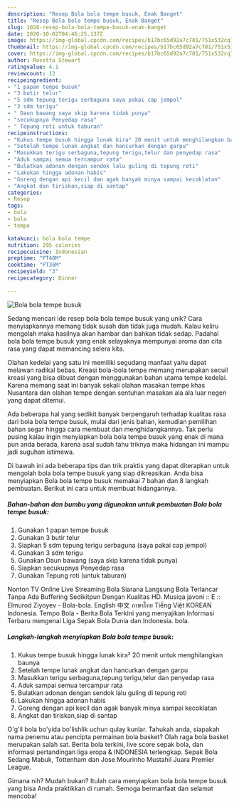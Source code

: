 ```yaml
---
description: "Resep Bola bola tempe busuk, Enak Banget"
title: "Resep Bola bola tempe busuk, Enak Banget"
slug: 1028-resep-bola-bola-tempe-busuk-enak-banget
date: 2020-10-02T04:46:25.137Z
image: https://img-global.cpcdn.com/recipes/b17bc65d92a7c781/751x532cq70/bola-bola-tempe-busuk-foto-resep-utama.jpg
thumbnail: https://img-global.cpcdn.com/recipes/b17bc65d92a7c781/751x532cq70/bola-bola-tempe-busuk-foto-resep-utama.jpg
cover: https://img-global.cpcdn.com/recipes/b17bc65d92a7c781/751x532cq70/bola-bola-tempe-busuk-foto-resep-utama.jpg
author: Rosetta Stewart
ratingvalue: 4.1
reviewcount: 12
recipeingredient:
- "1 papan tempe busuk"
- "3 butir telur"
- "5 sdm tepung terigu serbaguna saya pakai cap jempol"
- "3 sdm terigu"
- " Daun bawang saya skip karena tidak punya"
- "secukupnya Penyedap rasa"
- " Tepung roti untuk taburan"
recipeinstructions:
- "Kukus tempe busuk hingga lunak kira² 20 menit untuk menghilangkan baunya"
- "Setelah tempe lunak angkat dan hancurkan dengan garpu"
- "Masukkan terigu serbaguna,tepung terigu,telur dan penyedap rasa"
- "Aduk sampai semua tercampur rata"
- "Bulatkan adonan dengan sendok lalu guling di tepung roti"
- "Lakukan hingga adonan habis"
- "Goreng dengan api kecil dan agak banyak minya sampai kecoklatan"
- "Angkat dan tiriskan,siap di santap"
categories:
- Resep
tags:
- bola
- bola
- tempe

katakunci: bola bola tempe 
nutrition: 295 calories
recipecuisine: Indonesian
preptime: "PT40M"
cooktime: "PT36M"
recipeyield: "3"
recipecategory: Dinner

---
```



![Bola bola tempe busuk](https://img-global.cpcdn.com/recipes/b17bc65d92a7c781/751x532cq70/bola-bola-tempe-busuk-foto-resep-utama.jpg)

Sedang mencari ide resep bola bola tempe busuk yang unik? Cara menyiapkannya memang tidak susah dan tidak juga mudah. Kalau keliru mengolah maka hasilnya akan hambar dan bahkan tidak sedap. Padahal bola bola tempe busuk yang enak selayaknya mempunyai aroma dan cita rasa yang dapat memancing selera kita.

Olahan kedelai yang satu ini memiliki segudang manfaat yaitu dapat melawan radikal bebas. Kreasi bola-bola tempe memang merupakan secuil kreasi yang bisa dibuat dengan menggunakan bahan utama tempe kedelai. Karena memang saat ini banyak sekali olahan masakan tempe khas Nusantara dan olahan tempe dengan sentuhan masakan ala ala luar negeri yang dapat ditemui.

Ada beberapa hal yang sedikit banyak berpengaruh terhadap kualitas rasa dari bola bola tempe busuk, mulai dari jenis bahan, kemudian pemilihan bahan segar hingga cara membuat dan menghidangkannya. Tak perlu pusing kalau ingin menyiapkan bola bola tempe busuk yang enak di mana pun anda berada, karena asal sudah tahu triknya maka hidangan ini mampu jadi suguhan istimewa.


Di bawah ini ada beberapa tips dan trik praktis yang dapat diterapkan untuk mengolah bola bola tempe busuk yang siap dikreasikan. Anda bisa menyiapkan Bola bola tempe busuk memakai 7 bahan dan 8 langkah pembuatan. Berikut ini cara untuk membuat hidangannya.

<!--inarticleads1-->

##### Bahan-bahan dan bumbu yang digunakan untuk pembuatan Bola bola tempe busuk:

1. Gunakan 1 papan tempe busuk
1. Gunakan 3 butir telur
1. Siapkan 5 sdm tepung terigu serbaguna (saya pakai cap jempol)
1. Gunakan 3 sdm terigu
1. Gunakan  Daun bawang (saya skip karena tidak punya)
1. Siapkan secukupnya Penyedap rasa
1. Gunakan  Tepung roti (untuk taburan)


Nonton TV Online Live Streaming Bola Siarana Langsung Bola Terlancar Tanpa Ada Buffering Sedikitpun Dengan Kualitas HD. Musiqa javoni :: E :: Elmurod Ziyoyev - Bola-bola. English 中文 ภาษาไทย Tiếng Việt KOREAN Indonesia. Tempo Bola - Berita Bola Terkini yang menyajikan Informasi Terbaru mengenai Liga Sepak Bola Dunia dan Indonesia. bola. 

<!--inarticleads2-->

##### Langkah-langkah menyiapkan Bola bola tempe busuk:

1. Kukus tempe busuk hingga lunak kira² 20 menit untuk menghilangkan baunya
1. Setelah tempe lunak angkat dan hancurkan dengan garpu
1. Masukkan terigu serbaguna,tepung terigu,telur dan penyedap rasa
1. Aduk sampai semua tercampur rata
1. Bulatkan adonan dengan sendok lalu guling di tepung roti
1. Lakukan hingga adonan habis
1. Goreng dengan api kecil dan agak banyak minya sampai kecoklatan
1. Angkat dan tiriskan,siap di santap


O&#39;g&#39;il bola bo&#39;yida bo&#39;lishlik uchun qulay kunlar. Tahukah anda, siapakah nama penemu atau pencipta permainan bola basket? Olah raga bola basket merupakan salah sat. Berita bola terkini, live score sepak bola, dan informasi pertandingan liga eropa &amp; INDONESIA terlengkap. Sepak Bola Sedang Mabuk, Tottenham dan Jose Mourinho Mustahil Juara Premier League. 

Gimana nih? Mudah bukan? Itulah cara menyiapkan bola bola tempe busuk yang bisa Anda praktikkan di rumah. Semoga bermanfaat dan selamat mencoba!
